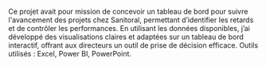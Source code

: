 Ce projet avait pour mission de concevoir un tableau de bord pour suivre l'avancement des projets chez Sanitoral, permettant d’identifier les retards et de contrôler les performances. En utilisant les données disponibles, j’ai développé des visualisations claires et adaptées sur un tableau de bord interactif, offrant aux directeurs un outil de prise de décision efficace. Outils utilisés : Excel, Power BI, PowerPoint.
